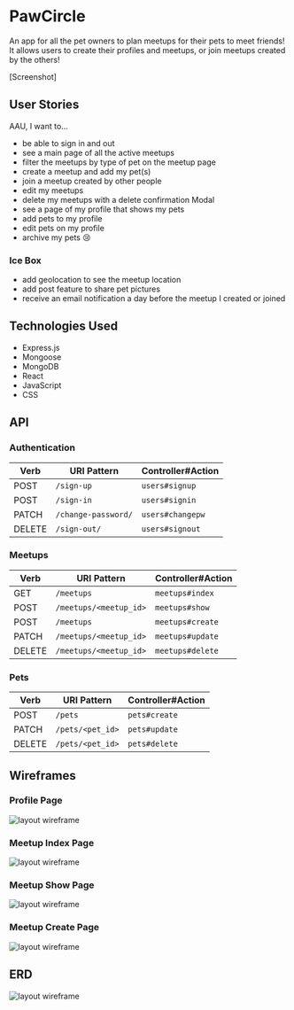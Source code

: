 # PawCircle

An app for all the pet owners to plan meetups for their pets to meet friends! It allows users to create their profiles and meetups, or join meetups created by the others!

[Screenshot]

## User Stories
AAU, I want to...
- be able to sign in and out
- see a main page of all the active meetups
- filter the meetups by type of pet on the meetup page
- create a meetup and add my pet(s) 
- join a meetup created by other people
- edit my meetups
- delete my meetups with a delete confirmation Modal
- see a page of my profile that shows my pets
- add pets to my profile
- edit pets on my profile
- archive my pets 😢

### Ice Box
- add geolocation to see the meetup location
- add post feature to share pet pictures
- receive an email notification a day before the meetup I created or joined


## Technologies Used
- Express.js
- Mongoose
- MongoDB
- React
- JavaScript
- CSS

## API
### Authentication

| Verb   | URI Pattern            | Controller#Action |
|--------|------------------------|-------------------|
| POST   | `/sign-up`             | `users#signup`    |
| POST   | `/sign-in`             | `users#signin`    |
| PATCH  | `/change-password/`    | `users#changepw`  |
| DELETE | `/sign-out/`           | `users#signout`   |

### Meetups

| Verb   | URI Pattern            | Controller#Action |
|--------|------------------------|-------------------|
| GET    | `/meetups`             | `meetups#index`      |
| POST   | `/meetups/<meetup_id>` | `meetups#show`       |
| POST   | `/meetups`             | `meetups#create`     |
| PATCH  | `/meetups/<meetup_id>` | `meetups#update`     |
| DELETE | `/meetups/<meetup_id>` | `meetups#delete`     |

### Pets

| Verb   | URI Pattern            | Controller#Action |
|--------|------------------------|-------------------|
| POST   | `/pets`                | `pets#create`     |
| PATCH  | `/pets/<pet_id>`       | `pets#update`     |
| DELETE | `/pets/<pet_id>`       | `pets#delete`     |

## Wireframes 
### Profile Page
![layout wireframe](https://i.imgur.com/cHb3n3L.png)
### Meetup Index Page
![layout wireframe](https://i.imgur.com/6wWNe4R.png)
### Meetup Show Page
![layout wireframe](https://i.imgur.com/dzECivt.png)
### Meetup Create Page
![layout wireframe](https://i.imgur.com/sN05N8M.png)

## ERD
![layout wireframe](https://i.imgur.com/VKoTxPc.png)